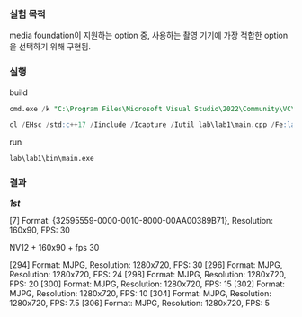 ### 실험 목적

media foundation이 지원하는 option 중, 사용하는 촬영 기기에 가장 적합한 option을 선택하기 위해 구현됨.


### 실행

build
```sql
cmd.exe /k "C:\Program Files\Microsoft Visual Studio\2022\Community\VC\Auxiliary\Build\vcvars64.bat"

cl /EHsc /std:c++17 /Iinclude /Icapture /Iutil lab\lab1\main.cpp /Fe:lab\lab1\bin\main.exe mfplat.lib mf.lib mfreadwrite.lib mfuuid.lib propsys.lib ole32.lib
```

run
```
lab\lab1\bin\main.exe
```


### 결과

***1st***

[7] Format: {32595559-0000-0010-8000-00AA00389B71}, Resolution: 160x90, FPS: 30

NV12 + 160x90 + fps 30

[294] Format: MJPG, Resolution: 1280x720, FPS: 30
[296] Format: MJPG, Resolution: 1280x720, FPS: 24
[298] Format: MJPG, Resolution: 1280x720, FPS: 20
[300] Format: MJPG, Resolution: 1280x720, FPS: 15
[302] Format: MJPG, Resolution: 1280x720, FPS: 10
[304] Format: MJPG, Resolution: 1280x720, FPS: 7.5
[306] Format: MJPG, Resolution: 1280x720, FPS: 5